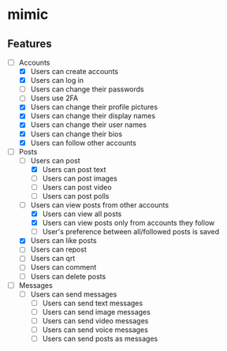 # mimic

## Features

- [ ] Accounts
  - [x] Users can create accounts
  - [x] Users can log in
  - [ ] Users can change their passwords
  - [ ] Users use 2FA
  - [x] Users can change their profile pictures
  - [x] Users can change their display names
  - [x] Users can change their user names
  - [x] Users can change their bios
  - [x] Users can follow other accounts
- [ ] Posts
  - [ ] Users can post
    - [x] Users can post text
    - [ ] Users can post images
    - [ ] Users can post video
    - [ ] Users can post polls
  - [ ] Users can view posts from other accounts
    - [x] Users can view all posts
    - [x] Users can view posts only from accounts they follow
    - [ ] User's preference between all/followed posts is saved
  - [x] Users can like posts
  - [ ] Users can repost
  - [ ] Users can qrt
  - [ ] Users can comment
  - [ ] Users can delete posts
- [ ] Messages
  - [ ] Users can send messages
    - [ ] Users can send text messages
    - [ ] Users can send image messages
    - [ ] Users can send video messages
    - [ ] Users can send voice messages
    - [ ] Users can send posts as messages
